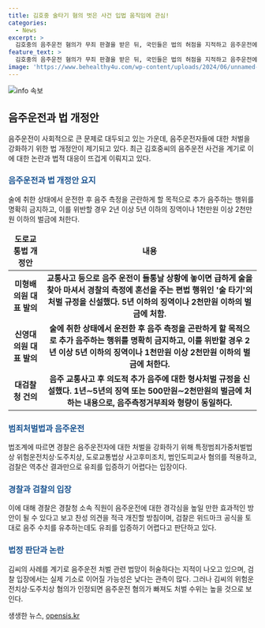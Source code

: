 ```yaml
---
title: 김호중 술타기 혐의 벗은 사건 입법 움직임에 관심!
categories:
  - News
excerpt: >
  김호중의 음주운전 혐의가 무죄 판결을 받은 뒤, 국민들은 법의 허점을 지적하고 음주운전에 대한 강화된 법을 요구하고 있습니다. 이번 사건을 계기로 술 타기를 시도하는 음주운전자들을 처벌하는 새로운 법의 필요성이 대두되고 있으며, 정부와 국회는 관련 법 개정안을 발의하고 있습니다. 현재의 법은 음주 운전자들에게 벌금보다 더 엄중한 처벌이 필요하다는 의견이 제기되고 있습니다.
feature_text: >
  김호중의 음주운전 혐의가 무죄 판결을 받은 뒤, 국민들은 법의 허점을 지적하고 음주운전에 대한 강화된 법을 요구하고 있습니다. 이번 사건을 계기로 술 타기를 시도하는 음주운전자들을 처벌하는 새로운 법의 필요성이 대두되고 있으며, 정부와 국회는 관련 법 개정안을 발의하고 있습니다. 현재의 법은 음주 운전자들에게 벌금보다 더 엄중한 처벌이 필요하다는 의견이 제기되고 있습니다.
image: 'https://www.behealthy4u.com/wp-content/uploads/2024/06/unnamed-file.png'
---
```


<p><img src="https://www.behealthy4u.com/wp-content/uploads/2024/06/unnamed-file.png" alt="info 속보" /></p>

<h2 data-ke-size="size26">음주운전과 법 개정안</h2>

<p data-ke-size="size16">음주운전이 사회적으로 큰 문제로 대두되고 있는 가운데, 음주운전자들에 대한 처벌을 강화하기 위한 법 개정안이 제기되고 있다. 최근 김호중씨의 음주운전 사건을 계기로 이에 대한 논란과 법적 대응이 뜨겁게 이뤄지고 있다.</p>

<h3><b><span style="color: #1a5490;">음주운전과 법 개정안 요지</span></b></h3>

<p data-ke-size="size16">술에 취한 상태에서 운전한 후 음주 측정을 곤란하게 할 목적으로 추가 음주하는 행위를 명확히 금지하고, 이를 위반할 경우 2년 이상 5년 이하의 징역이나 1천만원 이상 2천만원 이하의 벌금에 처한다.</p>

<table>
    <thead>
        <tr>
            <td style="text-align: center; height: 17px;"><b>도로교통법 개정안</b></td>
            <td style="text-align: center; height: 17px;"><b>내용</b></td>
        </tr>
    </thead>
    <tbody>
        <tr>
            <td style="text-align: center; height: 17px;"><b>미형배 의원 대표 발의</b></td>
            <td style="text-align: center; height: 17px;"><b>교통사고 등으로 음주 운전이 들통날 상황에 놓이면 급하게 술을 찾아 마셔서 경찰의 측정에 혼선을 주는 편법 행위인 '술 타기'의 처벌 규정을 신설했다. 5년 이하의 징역이나 2천만원 이하의 벌금에 처함.</b></td>
        </tr>
        <tr>
            <td style="text-align: center; height: 17px;"><b>신영대 의원 대표 발의</b></td>
            <td style="text-align: center; height: 17px;"><b>술에 취한 상태에서 운전한 후 음주 측정을 곤란하게 할 목적으로 추가 음주하는 행위를 명확히 금지하고, 이를 위반할 경우 2년 이상 5년 이하의 징역이나 1천만원 이상 2천만원 이하의 벌금에 처한다.</b></td>
        </tr>
        <tr>
            <td style="text-align: center; height: 17px;"><b>대검찰청 건의</b></td>
            <td style="text-align: center; height: 17px;"><b>음주 교통사고 후 의도적 추가 음주에 대한 형사처벌 규정을 신설했다. 1년∼5년의 징역 또는 500만원∼2천만원의 벌금에 처하는 내용으로, 음주측정거부죄와 형량이 동일하다.</b></td>
        </tr>
    </tbody>
</table>

<h3><b><span style="color: #1a5490;">범죄처벌법과 음주운전</span></b></h3>

<p data-ke-size="size16">법조계에 따르면 경찰은 음주운전자에 대한 처벌을 강화하기 위해 특정범죄가중처벌법상 위험운전치상·도주치상, 도로교통법상 사고후미조치, 범인도피교사 혐의를 적용하고, 검찰은 역추산 결과만으로 유죄를 입증하기 어렵다는 입장이다.</p>

<h3><b><span style="color: #1a5490;">경찰과 검찰의 입장</span></b></h3>

<p data-ke-size="size16">이에 대해 경찰은 경찰청 소속 직원이 음주운전에 대한 경각심을 높일 만한 효과적인 방안이 될 수 있다고 보고 찬성 의견을 적극 개진할 방침이며, 검찰은 위드마크 공식을 토대로 음주 수치를 유추하는데도 유죄를 입증하기 어렵다고 판단하고 있다.</p>

<h3><b><span style="color: #1a5490;">법정 판단과 논란</span></b></h3>

<p data-ke-size="size16">김씨의 사례를 계기로 음주운전 처벌 관련 법망이 허술하다는 지적이 나오고 있으며, 검찰 입장에서는 실제 기소로 이어질 가능성은 낮다는 관측이 많다. 그러나 김씨의 위험운전치상·도주치상 혐의가 인정되면 음주운전 혐의가 빠져도 처벌 수위는 높을 것으로 보인다.</p>
생생한 뉴스, <a href="https://opensis.kr" rel="dofollow">opensis.kr</a>


